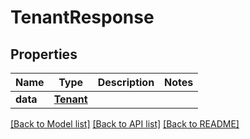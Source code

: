 # TenantResponse

## Properties
Name | Type | Description | Notes
------------ | ------------- | ------------- | -------------
**data** | [**Tenant**](Tenant.md) |  | 

[[Back to Model list]](../README.md#documentation-for-models) [[Back to API list]](../README.md#documentation-for-api-endpoints) [[Back to README]](../README.md)

